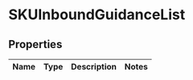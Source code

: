 # SKUInboundGuidanceList

## Properties
Name | Type | Description | Notes
------------ | ------------- | ------------- | -------------
